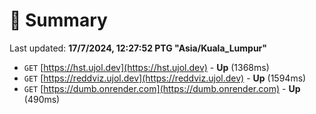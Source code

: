 # 📖 Summary
Last updated: **17/7/2024, 12:27:52 PTG "Asia/Kuala_Lumpur"**

- `GET` [https://hst.ujol.dev](https://hst.ujol.dev) - **Up** (1368ms)
- `GET` [https://reddviz.ujol.dev](https://reddviz.ujol.dev) - **Up** (1594ms)
- `GET` [https://dumb.onrender.com](https://dumb.onrender.com) - **Up** (490ms)
